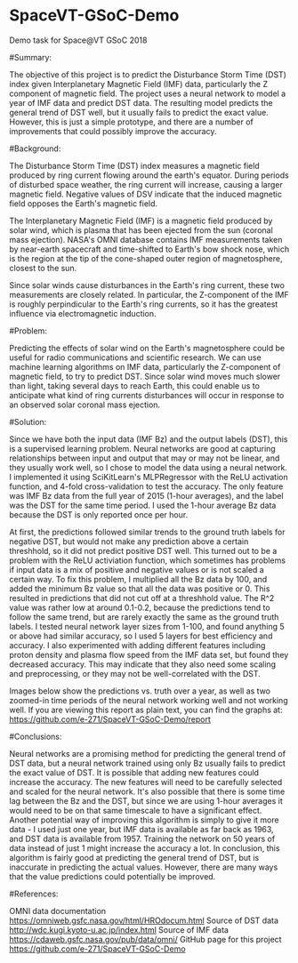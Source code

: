 # SpaceVT-GSoC-Demo
Demo task for Space@VT GSoC 2018

#Summary:

The objective of this project is to predict the Disturbance Storm Time (DST) index given Interplanetary Magnetic Field (IMF) data, particularly the Z component of magnetic field. The project uses a neural network to model a year of IMF data and predict DST data. The resulting model predicts the general trend of DST well, but it usually fails to predict the exact value. However, this is just a simple prototype, and there are a number of improvements that could possibly improve the accuracy.

#Background:

The Disturbance Storm Time (DST) index measures a magnetic field produced by ring current flowing around the earth's equator. During periods of disturbed space weather, the ring current will increase, causing a larger magnetic field. Negative values of DSV indicate that the induced magnetic field opposes the Earth's magnetic field.

The Interplanetary Magnetic Field (IMF) is a magnetic field produced by solar wind, which is plasma that has been ejected from the sun (coronal mass ejection). NASA's OMNI database contains IMF measurements taken by near-earth spacecraft and time-shifted to Earth's bow shock nose, which is the region at the tip of the cone-shaped outer region of magnetosphere, closest to the sun.

Since solar winds cause disturbances in the Earth's ring current, these two measurements are closely related. In particular, the Z-component of the IMF is roughly perpindicular to the Earth's ring currents, so it has the greatest influence via electromagnetic induction.

#Problem:

Predicting the effects of solar wind on the Earth's magnetosphere could be useful for radio communications and scientific research. We can use machine learning algorithms on IMF data, particularly the Z-component of magnetic field, to try to predict DST. Since solar wind moves much slower than light, taking several days to reach Earth, this could enable us to anticipate what kind of ring currents disturbances will occur in response to an observed solar coronal mass ejection.

#Solution:

Since we have both the input data (IMF Bz) and the output labels (DST), this is a supervised learning problem. Neural networks are good at capturing relationships between input and output that may or may not be linear, and they usually work well, so I chose to model the data using a neural network. I implemented it using SciKitLearn's MLPRegressor with the ReLU activation function, and 4-fold cross-validation to test the accuracy. The only feature was IMF Bz data from the full year of 2015 (1-hour averages), and the label was the DST for the same time period. I used the 1-hour average Bz data because the DST is only reported once per hour.

At first, the predictions followed similar trends to the ground truth labels for negative DST, but would not make any prediction above a certain threshhold, so it did not predict positive DST well. This turned out to be a problem with the ReLU activiation function, which sometimes has problems if input data is a mix of positive and negative values or is not scaled a certain way. To fix this problem, I multiplied all the Bz data by 100, and added the minimum Bz value so that all the data was positive or 0. This resulted in predictions that did not cut off at a threshhold value. The R^2 value was rather low at around 0.1-0.2, because the predictions tend to follow the same trend, but are rarely exactly the same as the ground truth labels. I tested neural network layer sizes from 1-100, and found anything 5 or above had similar accuracy, so I used 5 layers for best efficiency and accuracy. I also experimented with adding different features including proton density and plasma flow speed from the IMF data set, but found they decreased accuracy. This may indicate that they also need some scaling and preprocessing, or they may not be well-correlated with the DST.

Images below show the predictions vs. truth over a year, as well as two zoomed-in time periods of the neural network working well and not working well. If you are viewing this report as plain text, you can find the graphs at:
https://github.com/e-271/SpaceVT-GSoC-Demo/report

#Conclusions:

Neural networks are a promising method for predicting the general trend of DST data, but a neural network trained using only Bz usually fails to predict the exact value of DST. It is possible that adding new features could increase the accuracy. The new features will need to be carefully selected and scaled for the neural network. It's also possible that there is some time lag between the Bz and the DST, but since we are using 1-hour averages it would need to be on that same timescale to have a significant effect. Another potential way of improving this algorithm is simply to give it more data - I used just one year, but IMF data is available as far back as 1963, and DST data is available from 1957. Training the network on 50 years of data instead of just 1 might increase the accuracy a lot. In conclusion, this algorithm is fairly good at predicting the general trend of DST, but is inaccurate in predicting the actual values. However, there are many ways that the value predictions could potentially be improved. 

#References:

OMNI data documentation
https://omniweb.gsfc.nasa.gov/html/HROdocum.html
Source of DST data
http://wdc.kugi.kyoto-u.ac.jp/index.html
Source of IMF data
https://cdaweb.gsfc.nasa.gov/pub/data/omni/
GitHub page for this project
https://github.com/e-271/SpaceVT-GSoC-Demo
